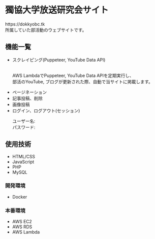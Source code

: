 <h1>獨協大学放送研究会サイト</h1>

<p>
  https://dokkyobc.tk<br>
  所属していた部活動のウェブサイトです。
</p>

<h2>機能一覧</h2>

<ul>
  <li>スクレイピング(Puppeteer, YouTube Data API)</li>
  <p>
    <br>
    AWS LambdaでPuppeteer, YouTube Data APIを定期実行し、<br>
    部活のYouTube, ブログが更新された際、自動で当サイトに掲載します。
  </p>
  <li>ページネーション</li>
  <li>記事投稿、削除</li>
  <li>画像投稿</li>
  <li>ログイン、ログアウト(セッション)</li>
  <p>
    ユーザー名:<br>
    パスワード:
  </p>
</ul>

<h2>使用技術</h2>

<ul>
  <li>HTML/CSS</li>
  <li>JavaScript</li>
  <li>PHP</li>
  <li>MySQL</li>
</ul>


<h3>開発環境</h3>
<ul>
  <li>Docker</li>
</ul>


<h3>本番環境</h3>
<ul>
  <li>AWS EC2</li>
  <li>AWS RDS</li>
  <li>AWS Lambda</li>
  
</ul>
